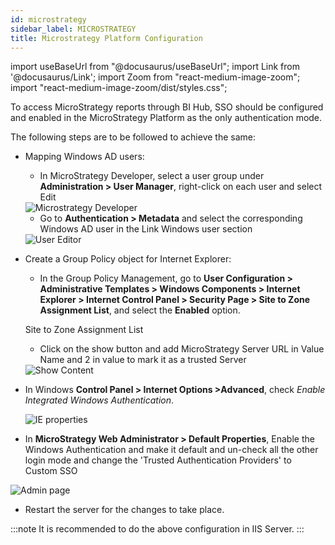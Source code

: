 ```yaml
---
id: microstrategy
sidebar_label: MICROSTRATEGY
title: Microstrategy Platform Configuration
---
```


import useBaseUrl from "@docusaurus/useBaseUrl";
import Link from '@docusaurus/Link';
import Zoom from "react-medium-image-zoom";
import "react-medium-image-zoom/dist/styles.css";

To access MicroStrategy reports through BI Hub, SSO should be configured and enabled in the MicroStrategy Platform as the only authentication mode.

The following steps are to be followed to achieve the same:

* Mapping Windows AD users:
  - In MicroStrategy Developer, select a user group under **Administration > User Manager**, right-click on each user and select Edit

  <div class="center">
    <Zoom>
      <img alt="Microstrategy Developer" src={useBaseUrl('/doc-images/microstrategy/microstrategy-developer.png')}/>
    </Zoom>
  </div>

  - Go to **Authentication > Metadata** and select the corresponding Windows AD user in the Link Windows user section

  <div class="center">
    <Zoom>
      <img alt="User Editor" src={useBaseUrl('/doc-images/microstrategy/user-editor.png')}/>
    </Zoom>
  </div>

* Create a Group Policy object for Internet Explorer:
  
  - In the Group Policy Management, go to **User Configuration > Administrative Templates > Windows Components > Internet Explorer > Internet Control Panel > Security Page > Site to Zone Assignment List**, and select the **Enabled** option.
  
  <div class="center">
    <Zoom>
      <img alt="" src={useBaseUrl('/doc-images/microstrategy/site-zone-assign.png')}/>
    </Zoom>
  	<p>Site to Zone Assignment List</p>
  </div>

  - Click on the show button and add MicroStrategy Server URL in Value Name and 2 in value to mark it as a trusted Server

  <div class="center">
    <Zoom>
      <img alt="Show Content" src={useBaseUrl('/doc-images/microstrategy/show-content.png')}/>
    </Zoom>
  </ div>

* In Windows **Control Panel > Internet Options >Advanced**, check *Enable Integrated Windows Authentication*.

  <div class="center">
    <Zoom>
      <img alt="IE properties" src={useBaseUrl('/doc-images/microstrategy/internet-properties.png')}/>
    </Zoom>
  </div>

* In **MicroStrategy Web Administrator > Default Properties**, Enable the Windows Authentication and make it default and un-check all the other login mode and change the 'Trusted Authentication Providers' to Custom SSO

<div class="center">
  <Zoom>
<img alt="Admin page" src={useBaseUrl('/doc-images/microstrategy/admin-page.png')}/>
  </Zoom>
</ div>

* Restart the server for the changes to take place.

:::note
It is recommended to do the above configuration in IIS Server.
:::
